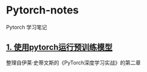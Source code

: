 # Pytorch-notes
Pytorch 学习笔记

## [1. 使用pytorch运行预训练模型](https://github.com/LiuWeiAIinBio/Pytorch-notes/tree/main/1.%20%E4%BD%BF%E7%94%A8pytorch%E8%BF%90%E8%A1%8C%E9%A2%84%E8%AE%AD%E7%BB%83%E6%A8%A1%E5%9E%8B)
整理自伊莱·史蒂文斯的《PyTorch深度学习实战》的第二章

